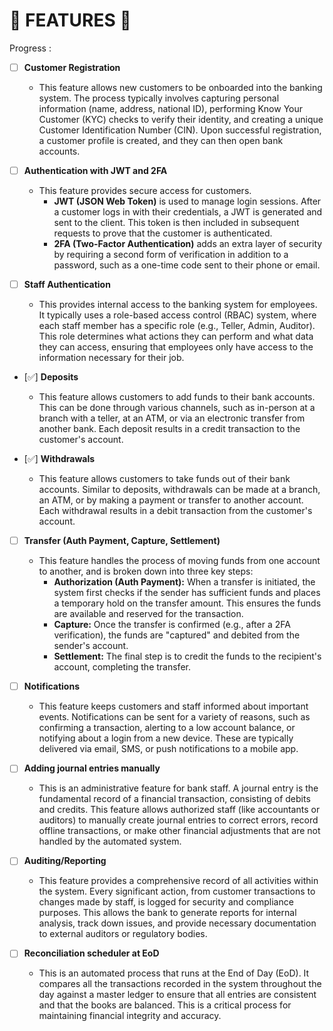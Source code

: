 # 🚧 FEATURES 🚧

Progress :

- [ ] **Customer Registration**
  - This feature allows new customers to be onboarded into the banking system. The process typically involves capturing personal information (name, address, national ID), performing Know Your Customer (KYC) checks to verify their identity, and creating a unique Customer Identification Number (CIN). Upon successful registration, a customer profile is created, and they can then open bank accounts.

- [ ] **Authentication with JWT and 2FA**
  - This feature provides secure access for customers.
    - **JWT (JSON Web Token)** is used to manage login sessions. After a customer logs in with their credentials, a JWT is generated and sent to the client. This token is then included in subsequent requests to prove that the customer is authenticated.
    - **2FA (Two-Factor Authentication)** adds an extra layer of security by requiring a second form of verification in addition to a password, such as a one-time code sent to their phone or email.

- [ ] **Staff Authentication**
  - This provides internal access to the banking system for employees. It typically uses a role-based access control (RBAC) system, where each staff member has a specific role (e.g., Teller, Admin, Auditor). This role determines what actions they can perform and what data they can access, ensuring that employees only have access to the information necessary for their job.

- [✅] **Deposits**
  - This feature allows customers to add funds to their bank accounts. This can be done through various channels, such as in-person at a branch with a teller, at an ATM, or via an electronic transfer from another bank. Each deposit results in a credit transaction to the customer's account.

- [✅] **Withdrawals**
  - This feature allows customers to take funds out of their bank accounts. Similar to deposits, withdrawals can be made at a branch, an ATM, or by making a payment or transfer to another account. Each withdrawal results in a debit transaction from the customer's account.

- [ ] **Transfer (Auth Payment, Capture, Settlement)**
  - This feature handles the process of moving funds from one account to another, and is broken down into three key steps:
    - **Authorization (Auth Payment):** When a transfer is initiated, the system first checks if the sender has sufficient funds and places a temporary hold on the transfer amount. This ensures the funds are available and reserved for the transaction.
    - **Capture:** Once the transfer is confirmed (e.g., after a 2FA verification), the funds are "captured" and debited from the sender's account.
    - **Settlement:** The final step is to credit the funds to the recipient's account, completing the transfer.

- [ ] **Notifications**
  - This feature keeps customers and staff informed about important events. Notifications can be sent for a variety of reasons, such as confirming a transaction, alerting to a low account balance, or notifying about a login from a new device. These are typically delivered via email, SMS, or push notifications to a mobile app.

- [ ] **Adding journal entries manually**
  - This is an administrative feature for bank staff. A journal entry is the fundamental record of a financial transaction, consisting of debits and credits. This feature allows authorized staff (like accountants or auditors) to manually create journal entries to correct errors, record offline transactions, or make other financial adjustments that are not handled by the automated system.

- [ ] **Auditing/Reporting**
  - This feature provides a comprehensive record of all activities within the system. Every significant action, from customer transactions to changes made by staff, is logged for security and compliance purposes. This allows the bank to generate reports for internal analysis, track down issues, and provide necessary documentation to external auditors or regulatory bodies.

- [ ] **Reconciliation scheduler at EoD**
  - This is an automated process that runs at the End of Day (EoD). It compares all the transactions recorded in the system throughout the day against a master ledger to ensure that all entries are consistent and that the books are balanced. This is a critical process for maintaining financial integrity and accuracy.
